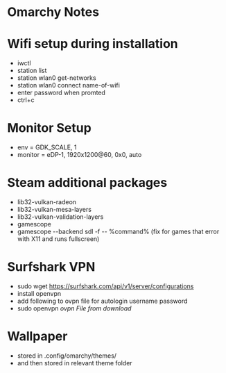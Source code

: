 # Omarchy Notes

# Wifi setup during installation
- iwctl
- station list
- station wlan0 get-networks
- station wlan0 connect name-of-wifi
- enter password when promted
- ctrl+c

# Monitor Setup
- env = GDK_SCALE, 1
- monitor = eDP-1, 1920x1200@60, 0x0, auto

# Steam additional packages
- lib32-vulkan-radeon
- lib32-vulkan-mesa-layers
- lib32-vulkan-validation-layers
- gamescope
- gamescope --backend sdl -f -- %command% (fix for games that error with X11 and runs fullscreen)

# Surfshark VPN
- sudo wget https://surfshark.com/api/v1/server/configurations
- install openvpn
- add following to ovpn file for autologin
  <auth-user-pass>
  username
  password
  </auth-user-pass>
- sudo openvpn *ovpn File from download*

# Wallpaper
- stored in .config/omarchy/themes/
- and then stored in relevant theme folder
